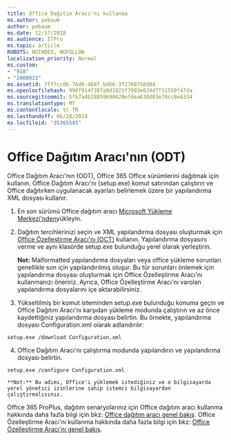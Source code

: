 ```yaml
---
title: Office Dağıtım Aracı'nı kullanma
ms.author: pebaum
author: pebaum
ms.date: 12/17/2018
ms.audience: ITPro
ms.topic: article
ROBOTS: NOINDEX, NOFOLLOW
localization_priority: Normal
ms.custom:
- "918"
- "2000022"
ms.assetid: 7ff7cc06-76d0-468f-bd66-3f2760750d04
ms.openlocfilehash: 998f914f38fa9d1925f7003e634d7f11550f47da
ms.sourcegitcommit: 5fb7a4b28859690020efdea630d03e70cc0e6334
ms.translationtype: MT
ms.contentlocale: tr-TR
ms.lasthandoff: 06/28/2019
ms.locfileid: "35365545"
---
```

# <a name="using-the-office-deployment-tool-odt"></a>Office Dağıtım Aracı'nın (ODT)

Office Dağıtım Aracı'nın (ODT), Office 365 Office sürümlerini dağıtmak için kullanın. Office Dağıtım Aracı'nı (setup.exe) komut satırından çalıştırın ve Office dağıtırken uygulanacak ayarları belirlemek üzere bir yapılandırma XML dosyası kullanır.
  
1. En son sürümü Office dağıtım aracı [Microsoft Yükleme Merkezi'nden](http://go.microsoft.com/fwlink/p/?LinkID=626065)yükleyin.

2. Dağıtım tercihlerinizi seçin ve XML yapılandırma dosyası oluşturmak için [Office Özelleştirme Aracı'nı (OCT)](https://config.office.com) kullanın. Yapılandırma dosyasını verme ve aynı klasörde setup.exe bulunduğu yerel olarak yerleştirin.

    **Not:** Malformatted yapılandırma dosyaları veya office yükleme sorunları genellikle son için yapılandırılmış oluşur. Bu tür sorunları önlemek için yapılandırma dosyası oluşturmak için Office Özelleştirme Aracı'nı kullanmanızı öneririz. Ayrıca, Office Özelleştirme Aracı'nı varolan yapılandırma dosyalarını içe aktarabilirsiniz.

3. Yükseltilmiş bir komut isteminden setup.exe bulunduğu konuma geçin ve Office Dağıtım Aracı'nı karşıdan yükleme modunda çalıştırın ve az önce kaydettiğiniz yapılandırma dosyası belirtin. Bu örnekte, yapılandırma dosyası Configuration.xml olarak adlandırılır:
    
  ```
  setup.exe /download Configuration.xml  
  ```

4. Office Dağıtım Aracı'nı çalıştırma modunda yapılandırın ve yapılandırma dosyası belirtin.
    
  ```
  setup.exe /configure Configuration.xml
  ```

    **Not:** Bu adımı, Office'i yüklemek istediğiniz ve o bilgisayarda yerel yönetici izinlerine sahip istemci bilgisayardan çalıştırmalısınız.

Office 365 ProPlus, dağıtım senaryolarınız için Office dağıtım aracı kullanma hakkında daha fazla bilgi için bkz: [Office dağıtım aracı genel bakış](https://docs.microsoft.com/deployoffice/overview-of-the-office-2016-deployment-tool). Office Özelleştirme Aracı'nı kullanma hakkında daha fazla bilgi için bkz: [Office Özelleştirme Aracı'nı genel bakış](https://docs.microsoft.com/DeployOffice/overview-of-the-office-customization-tool-for-click-to-run).
